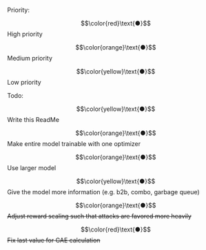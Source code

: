 Priority:

$$\color{red}\text{●}$$ High priority

$$\color{orange}\text{●}$$ Medium priority

$$\color{yellow}\text{●}$$ Low priority

Todo:

$$\color{yellow}\text{●}$$ Write this ReadMe

$$\color{orange}\text{●}$$ Make entire model trainable with one optimizer

$$\color{orange}\text{●}$$ Use larger model

$$\color{yellow}\text{●}$$ Give the model more information (e.g. b2b, combo, garbage queue)

$$\color{orange}\text{●}$$ ~~Adjust reward scaling such that attacks are favored more heavily~~

$$\color{red}\text{●}$$ ~~Fix last value for GAE calculation~~
